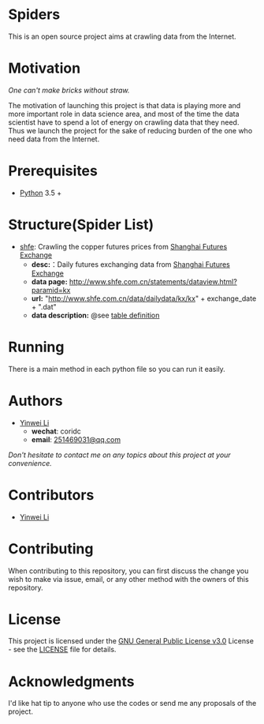 # Spiders

This is an open source project aims at crawling data from the Internet.

# Motivation

*One can't make bricks without straw.*

The motivation of launching this project is that data is playing more and more important role in data science area, and most of the time the data scientist have to spend a lot of energy on crawling data that they need. Thus we launch the project for the sake of reducing burden of the one who need data from the Internet.

# Prerequisites

- [Python](https://www.python.org/) 3.5 + 


# Structure(Spider List)

- [shfe](https://github.com/liyinwei/spiders/tree/master/shfe): Crawling the copper futures prices from [Shanghai Futures Exchange](http://www.shfe.com.cn/)
  - **desc:**：Daily futures exchanging data from [Shanghai Futures Exchange](http://www.shfe.com.cn/)
  - **data page:** http://www.shfe.com.cn/statements/dataview.html?paramid=kx
  - **url:** "http://www.shfe.com.cn/data/dailydata/kx/kx" + exchange_date + ".dat"
  - **data description:** @see [table definition](https://github.com/liyinwei/spiders/blob/master/shfe/data_desc.sql)

# Running

There is a main method in each python file so you can run it easily.


# Authors
- [Yinwei Li](https://github.com/liyinwei)
  - **wechat**: coridc
  - **email**: 251469031@qq.com

*Don't hesitate to contact me on any topics about this project at your convenience.*


# Contributors
- [Yinwei Li](https://github.com/liyinwei)


# Contributing

When contributing to this repository, you can first discuss the change you wish to make via issue, email, or any other method with the owners of this repository.


# License

This project is licensed under the [GNU General Public License v3.0](http://www.gnu.org/licenses/gpl-3.0.html) License - see the [LICENSE](https://github.com/liyinwei/spiders/blob/master/LICENCE) file for details.

# Acknowledgments

I'd like hat tip to anyone who use the codes or send me any proposals of the project.